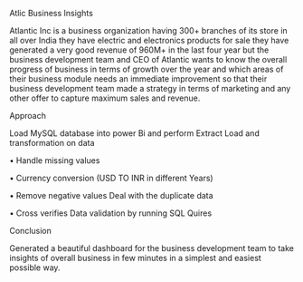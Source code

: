 Atlic Business Insights

Atlantic Inc is a business organization having 300+ branches of its store in all over India they have electric and electronics products for sale they have generated a very good revenue of 960M+ in the last four year but the business development team and CEO of Atlantic wants to know the overall progress of business in terms of growth over the year and which areas of their business module needs an immediate improvement so that their business development team made a strategy in terms of marketing and any other offer to capture maximum sales and revenue.

Approach

Load MySQL database into power Bi and perform Extract Load and transformation on data 

•	Handle missing values

•	Currency conversion (USD TO INR in different Years)

•	Remove negative values Deal with the duplicate data

•	Cross verifies Data validation by running SQL Quires

Conclusion


Generated a beautiful dashboard for the business development team to take insights of overall business in few minutes in a simplest and easiest possible way.
